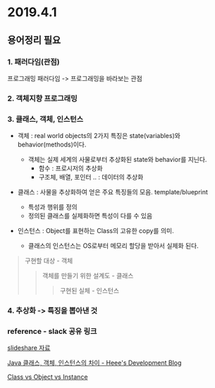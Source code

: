 # 2019.4.1 

## 용어정리 필요
### 1. 패러다임(관점)  
  프로그래밍 패러다임 -> 프로그래밍을 바라보는 관점

### 2. 객체지향 프로그래밍  

### 3. 클래스, 객체, 인스턴스  

* 객체 : real world objects의 2가지 특징은 state(variables)와  behavior(methods)이다. 
  * 객체는 실제 세계의 사물로부터 추상화된 state와 behavior를 지닌다. 
    * 함수 : 프로시저의 추상화
    * 구조체, 배열, 포인터 .. : 데이터의 추상화 

* 클래스 : 사물을 추상화하여 얻은 주요 특징들의 모음. template/blueprint
    * 특성과 행위를 정의
    * 정의된 클래스를 실제화하면 특성이 다를 수 있음

* 인스턴스 : Object를 표현하는 Class의 고유한 copy를 의미. 
    * 클래스의 인스턴스는 OS로부터 메모리 할당을 받아서 실제화 된다.
> 구현할 대상 - 객체
>> 객체를 만들기 위한 설계도 - 클래스 
>>> 구현된 실체 - 인스턴스

### 4. 추상화 -> 특징을 뽑아낸 것 


### reference - slack 공유 링크

[slideshare 자료](https://www.slideshare.net/plusjune/ss-46109239)

[Java 클래스, 객체, 인스턴스의 차이 - Heee's Development Blog](https://gmlwjd9405.github.io/2018/09/17/class-object-instance.html)

[Class vs Object vs Instance](https://alfredjava.wordpress.com/2008/07/08/class-vs-object-vs-instance/)

